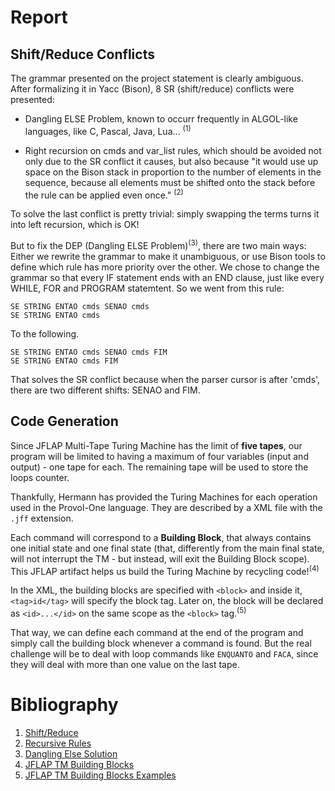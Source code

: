 # Report

## Shift/Reduce Conflicts

The grammar presented on the project statement is clearly ambiguous.
After formalizing it in Yacc (Bison), 8 SR (shift/reduce) conflicts
were presented:

* Dangling ELSE Problem, known to occurr frequently in
ALGOL-like languages, like C, Pascal, Java, Lua... <sup>(1)</sup>

* Right recursion on cmds and var_list rules, which should
be avoided not only due to the SR conflict it causes, but also
because "it would use up space on the Bison stack in proportion
to the number of elements in the sequence, because all elements
must be shifted onto the stack before the rule can be applied
even once." <sup>(2)</sup>

To solve the last conflict is pretty trivial: simply swapping the
terms turns it into left recursion, which is OK!

But to fix the DEP (Dangling ELSE Problem)<sup>(3)</sup>, there are two main
ways: Either we rewrite the grammar to make it unambiguous, or
use Bison tools to define which rule has more priority over the other.
We chose to change the grammar so that every IF statement ends
with an END clause, just like every WHILE, FOR and PROGRAM statemtent.
So we went from this rule:

```
SE STRING ENTAO cmds SENAO cmds
SE STRING ENTAO cmds
```

To the following.

```
SE STRING ENTAO cmds SENAO cmds FIM
SE STRING ENTAO cmds FIM
```

That solves the SR conflict because when the parser cursor is after
'cmds', there are two different shifts: SENAO and FIM.

## Code Generation

Since JFLAP Multi-Tape Turing Machine has the limit of **five tapes**, our
program will be limited to having a maximum of four variables (input and output) - one
tape for each. The remaining tape will be used to store the loops counter.

Thankfully, Hermann has provided the Turing Machines for each operation used
in the Provol-One language. They are described by a XML file with the `.jff` extension.

Each command will correspond to a **Building Block**, that always contains one initial
state and one final state (that, differently from the main final state, will not
interrupt the TM - but instead, will exit the Building Block scope). This JFLAP
artifact helps us build the Turing Machine by recycling code!<sup>(4)</sup>

In the XML, the building blocks are specified with `<block>` and inside it, `<tag>id</tag>`
will specify the block tag. Later on, the block will be declared as `<id>...</id>` on the
same scope as the `<block>` tag.<sup>(5)</sup>

That way, we can define each command at the end of the program and simply call the
building block whenever a command is found. But the real challenge will be to
deal with loop commands like `ENQUANTO` and `FACA`, since they will deal with
more than one value on the last tape.

# Bibliography

1. [Shift/Reduce](https://www.gnu.org/software/bison/manual/html_node/Shift_002fReduce.html)
2. [Recursive Rules](https://www.gnu.org/software/bison/manual/html_node/Recursion.html)
3. [Dangling Else Solution](https://stackoverflow.com/a/12734499)
4. [JFLAP TM Building Blocks](http://www.jflap.org/tutorial/turing/buildingblocks/buildingblocks.htm)
5. [JFLAP TM Building Blocks Examples](http://www.jflap.org/jflapfiles/TMBBexamples/)
